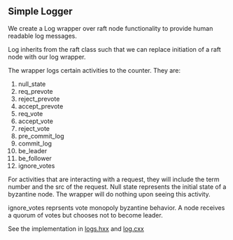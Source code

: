 ## Simple Logger

We create a Log wrapper over raft node functionality to provide human readable log messages.

Log inherits from the raft class such that we can replace initiation of a raft node with our log wrapper.

The wrapper logs certain activities to the counter. They are:

1.  null_state
2.  req_prevote
3.  reject_prevote
4.  accept_prevote
5.  req_vote
6.  accept_vote
7.  reject_vote
8.  pre_commit_log
9.  commit_log
10. be_leader
11. be_follower
12. ignore_votes

For activities that are interacting with a request, they will include the term number and the src of the request.
Null state represents the initial state of a byzantine node. The wrapper will do nothing upon seeing this activity.

ignore_votes reprsents vote monopoly byzantine behavior. A node receives a quorum of votes but chooses not to become leader.

See the implementation in [logs.hxx](/NuRaft-1.3.0-Debug/include/libnuraft/logs.hxx) and [log.cxx](/NuRaft-1.3.0-Debug/src/logs.cxx)
